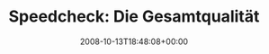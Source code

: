 ---
retweeted: false
source: <a href="http://twitter.com" rel="nofollow">Twitter Web Client</a>
entities:
  hashtags: []
  symbols: []
  user_mentions: []
  urls: []
display_text_range:
- '0'
- '125'
favorite_count: '0'
id_str: '957986808'
truncated: false
retweet_count: '0'
id: '957986808'
created_at: Mon Oct 13 18:48:08 +0000 2008
favorited: false
full_text: 'Speedcheck: Die Gesamtqualität Ihres Zugangs ist sehr gut. Sie entspricht
  einem Anschluss mit 1000 Kbit/s. (Wir haben 26MBit)'
lang: de
tags:
- pesos:twitter
date: '2008-10-13T18:48:08+00:00'
src: https://twitter.com/bascht/status/957986808
original_url: https://twitter.com/bascht/status/957986808
type: twitter_tweet
text: 'Speedcheck: Die Gesamtqualität Ihres Zugangs ist sehr gut. Sie entspricht einem
  Anschluss mit 1000 Kbit/s. (Wir haben 26MBit)'
title: 'Speedcheck: Die Gesamtqualität '

---